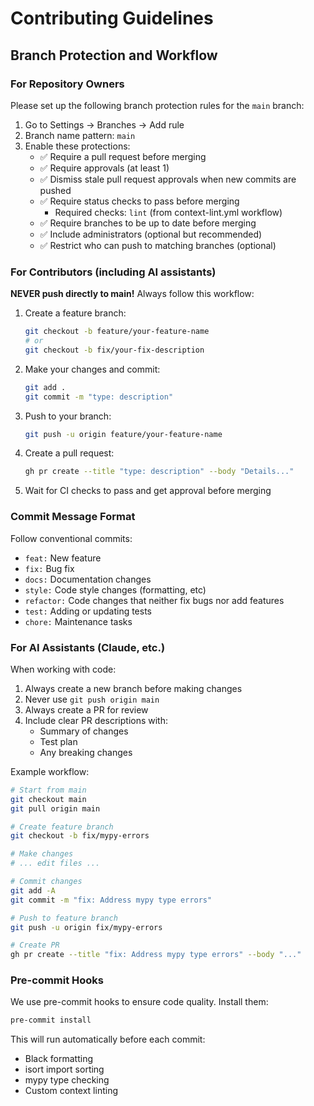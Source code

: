# Contributing Guidelines

## Branch Protection and Workflow

### For Repository Owners

Please set up the following branch protection rules for the `main` branch:

1. Go to Settings → Branches → Add rule
2. Branch name pattern: `main`
3. Enable these protections:
   - ✅ Require a pull request before merging
   - ✅ Require approvals (at least 1)
   - ✅ Dismiss stale pull request approvals when new commits are pushed
   - ✅ Require status checks to pass before merging
     - Required checks: `lint` (from context-lint.yml workflow)
   - ✅ Require branches to be up to date before merging
   - ✅ Include administrators (optional but recommended)
   - ✅ Restrict who can push to matching branches (optional)

### For Contributors (including AI assistants)

**NEVER push directly to main!** Always follow this workflow:

1. Create a feature branch:
   ```bash
   git checkout -b feature/your-feature-name
   # or
   git checkout -b fix/your-fix-description
   ```

2. Make your changes and commit:
   ```bash
   git add .
   git commit -m "type: description"
   ```

3. Push to your branch:
   ```bash
   git push -u origin feature/your-feature-name
   ```

4. Create a pull request:
   ```bash
   gh pr create --title "type: description" --body "Details..."
   ```

5. Wait for CI checks to pass and get approval before merging

### Commit Message Format

Follow conventional commits:
- `feat:` New feature
- `fix:` Bug fix
- `docs:` Documentation changes
- `style:` Code style changes (formatting, etc)
- `refactor:` Code changes that neither fix bugs nor add features
- `test:` Adding or updating tests
- `chore:` Maintenance tasks

### For AI Assistants (Claude, etc.)

When working with code:
1. Always create a new branch before making changes
2. Never use `git push origin main`
3. Always create a PR for review
4. Include clear PR descriptions with:
   - Summary of changes
   - Test plan
   - Any breaking changes

Example workflow:
```bash
# Start from main
git checkout main
git pull origin main

# Create feature branch
git checkout -b fix/mypy-errors

# Make changes
# ... edit files ...

# Commit changes
git add -A
git commit -m "fix: Address mypy type errors"

# Push to feature branch
git push -u origin fix/mypy-errors

# Create PR
gh pr create --title "fix: Address mypy type errors" --body "..."
```

### Pre-commit Hooks

We use pre-commit hooks to ensure code quality. Install them:

```bash
pre-commit install
```

This will run automatically before each commit:
- Black formatting
- isort import sorting
- mypy type checking
- Custom context linting